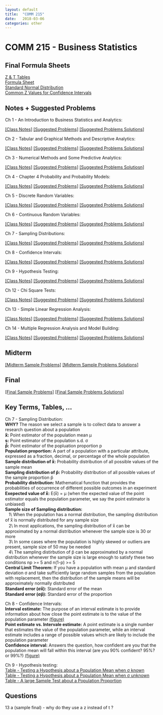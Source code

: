 ```yaml
---
layout: default
title:  "COMM 215"
date:   2018-03-06 
categories: other
---
```




<!--
# Sample Final Problems

<div style="background-color:#fff6e9; text-align:left; vertical-align: middle; padding:10px 10px;">
Let's test some inline math int $\int_{a}^{b} x^2 dx$ 
</div>
-->


# COMM 215 - Business Statistics

## Final Formula Sheets

[Z & T Tables]({{site.url}}/assets/pdf/comm-215/z-and-t-tables.pdf)  
[Formula Sheet]({{site.url}}/assets/pdf/comm-215/final-formula-sheet.pdf)  
[Standard Normal Distribution]({{site.url}}/assets/pdf/comm-215/standard-normal-distribution.jpg)  
[Common Z Values for Confidence Intervals]({{site.url}}/assets/pdf/comm-215/interval-estimate-z.png) 

## Notes + Suggested Problems

Ch 1 - An Introduction to Business Statistics and Analytics:
<!-- All Sections; Appendix 1.1,1.2 -->  
[[Class Notes]]({{site.url}}/assets/pdf/comm-215/class-notes/ch1-class-notes.pdf)
[[Suggested Problems]]({{site.url}}/assets/pdf/comm-215/suggested-problems/ch1-suggested-problems.pdf)
[[Suggested Problems Solutions]]({{site.url}}/assets/pdf/comm-215/suggested-problems/ch1-suggested-problems-solutions.pdf)  

Ch 2 - Tabular and Graphical Methods and Descriptive Analytics:  
<!-- All Sections; Appendix 2.1,2.2   -->
[[Class Notes]]({{site.url}}/assets/pdf/comm-215/class-notes/ch2-class-notes.pdf)
[[Suggested Problems]]({{site.url}}/assets/pdf/comm-215/suggested-problems/ch2-suggested-problems.pdf)
[[Suggested Problems Solutions]]({{site.url}}/assets/pdf/comm-215/suggested-problems/ch2-suggested-problems-solutions.pdf)

Ch 3 - Numerical Methods and Some Predictive Analytics:  
<!-- Sections 3.1-3.3,3.5,3.6; Appendix 3.1,3.2   -->
[[Class Notes]]({{site.url}}/assets/pdf/comm-215/class-notes/ch3-class-notes.pdf)
[[Suggested Problems]]({{site.url}}/assets/pdf/comm-215/suggested-problems/ch3-suggested-problems.pdf)
[[Suggested Problems Solutiosn]]({{site.url}}/assets/pdf/comm-215/suggested-problems/ch3-suggested-problems-solutions.pdf)

Ch 4 - Chapter 4 Probability and Probability Models:  
<!-- All Sections; Appendix 1.1,1.2   -->
[[Class Notes]]({{site.url}}/assets/pdf/comm-215/class-notes/ch4-class-notes.pdf)
[[Suggested Problems]]({{site.url}}/assets/pdf/comm-215/suggested-problems/ch4-suggested-problems.pdf)
[[Suggested Problems Solutions]]({{site.url}}/assets/pdf/comm-215/suggested-problems/ch4-suggested-problems-solutions.pdf)

Ch 5 - Discrete Random Variables:  
<!-- Sections 5.1-5.3; Appendix 5.1,5.2 for Binomial Distribution   -->
[[Class Notes]]({{site.url}}/assets/pdf/comm-215/class-notes/ch5-class-notes.pdf)
[[Suggested Problems]]({{site.url}}/assets/pdf/comm-215/suggested-problems/ch5-suggested-problems.pdf)
[[Suggested Problems Solutions]]({{site.url}}/assets/pdf/comm-215/suggested-problems/ch5-suggested-problems-solutions.pdf)

Ch 6 - Continuous Random Variables:  
<!-- Sections 6.1,6.3, 6.4; Appendix 6.1,6.2   -->
[[Class Notes]]({{site.url}}/assets/pdf/comm-215/class-notes/ch6-class-notes.pdf)
[[Suggested Problems]]({{site.url}}/assets/pdf/comm-215/suggested-problems/ch6-suggested-problems.pdf)
[[Suggested Problems Solutions]]({{site.url}}/assets/pdf/comm-215/suggested-problems/ch6-suggested-problems-solutions.pdf)

Ch 7 - Sampling Distributions:  
<!-- Sections 7.1-7.2   -->
[[Class Notes]]({{site.url}}/assets/pdf/comm-215/class-notes/ch7-class-notes.pdf)
[[Suggested Problems]]({{site.url}}/assets/pdf/comm-215/suggested-problems/ch7-suggested-problems.pdf)
[[Suggested Problems Solutions]]({{site.url}}/assets/pdf/comm-215/suggested-problems/ch7-suggested-problems-solutions.pdf)

Ch 8 - Confidence Intervals:  
<!-- Sections 8.1-8.4; Appendix 8.1,8.2   -->
[[Class Notes]]({{site.url}}/assets/pdf/comm-215/class-notes/ch8-class-notes.pdf)
[[Suggested Problems]]({{site.url}}/assets/pdf/comm-215/suggested-problems/ch8-suggested-problems.pdf)
[[Suggested Problems Solutions]]({{site.url}}/assets/pdf/comm-215/suggested-problems/ch8-suggested-problems-solutions.pdf)  

Ch 9 - Hypothesis Testing:  
<!-- Sections 9.1-9.4; Appendix 9.1,9.2   -->
[[Class Notes]]({{site.url}}/assets/pdf/comm-215/class-notes/ch9-class-notes.pdf)
[[Suggested Problems]]({{site.url}}/assets/pdf/comm-215/suggested-problems/ch9-suggested-problems.pdf)
[[Suggested Problems Solutions]]({{site.url}}/assets/pdf/comm-215/suggested-problems/ch9-suggested-problems-solutions.pdf)  

Ch 12 - Chi Square Tests:  
<!-- Sections 12.1-12.2; Appendix 12.1,12.2   -->
[[Class Notes]]({{site.url}}/assets/pdf/comm-215/class-notes/ch12-class-notes.pdf)
[[Suggested Problems]]({{site.url}}/assets/pdf/comm-215/suggested-problems/ch12-suggested-problems.pdf)
[[Suggested Problems Solutions]]({{site.url}}/assets/pdf/comm-215/suggested-problems/ch12-suggested-problems-solutions.pdf)

Ch 13 - Simple Linear Regression Analysis:  
<!-- Sections 13.1-13.5; Appendix 13.1,13.2 & Sections 3.4   -->
[[Class Notes]]({{site.url}}/assets/pdf/comm-215/class-notes/ch13-class-notes.pdf)
[[Suggested Problems]]({{site.url}}/assets/pdf/comm-215/suggested-problems/ch13-suggested-problems.pdf)
[[Suggested Problems Solutions]]({{site.url}}/assets/pdf/comm-215/suggested-problems/ch13-suggested-problems-solutions.pdf) 


Ch 14 - Multiple Regression Analysis and Model Building:  
<!-- Sections 14.1-14.5; Appendix 14.1,14.2   -->
[[Class Notes]]({{site.url}}/assets/pdf/comm-215/class-notes/ch14-class-notes.pdf)
[[Suggested Problems]]({{site.url}}/assets/pdf/comm-215/suggested-problems/ch14-suggested-problems.pdf)
[[Suggested Problems Solutions]]({{site.url}}/assets/pdf/comm-215/suggested-problems/ch14-suggested-problems-solutions.pdf)

## Midterm

[[Midterm Sample Problems]]({{site.url}}/assets/pdf/comm-215/midterm/midterm-sample-problems.pdf)
[[Midterm Sample Problems Solutions]]({{site.url}}/assets/pdf/comm-215/midterm/midterm-sample-problems-solutions.pdf)  

## Final

[[Final Sample Problems]]({{site.url}}/assets/pdf/comm-215/final/final-sample-problems.pdf)
[[Final Sample Problems Solutions]]({{site.url}}/assets/pdf/comm-215/final/final-sample-problems-solutions.pdf)  

## Key Terms, Tables, ...

Ch 7 - Sampling Distribution:    
<strong>WHY?</strong> The reason we select a sample is to collect data to answer a research question about a population  
<strong>x̅:</strong> Point estimator of the population mean μ   
<strong>s:</strong> Point estimator of the population s.d. σ  
<strong>p̂̂:</strong> Point estimator of the popluation proportion p  
<strong>Population proportion:</strong> A part of a population with a particular attribute, expressed as a fraction, decimal, or percentage of the whole population  
<strong>Sample distribution of x̅:</strong> Probability distribution of all possible values of the sample mean  
<strong>Sampling distribution of p̂:</strong> Probability distribution of all possible values of the sample proportion p̂  
<strong>Probability distribution:</strong> Mathematical function that provides the probabilities of occurrence of different possible outcomes in an experiment  
<strong>Exepected value of x̅:</strong> E(x̅) = μ (when the expected value of the point estimator equals the population parameter, we say the point estimator is unbiased)  
<strong>Sample size of Sampling distribution:</strong>  
&nbsp;&nbsp; 1\ When the population has a normal distribution, the sampling distribution of x̅ is normally distributed for any sample size  
&nbsp;&nbsp; 2\ In most applications, the sampling distribution of x̅ can be approximated by a normal distribution whenever the sample size is 30 or more  
&nbsp;&nbsp; 3\ In some cases where the population is highly skewed or outliers are present, sample size of 50 may be needed  
&nbsp;&nbsp; 4\ The sampling distirbution of p̂ can be approximated by a normal distribution whenever the sample size is large enough to satisfy these two conditions np >= 5 and n(1-p) >= 5  
<strong>Central Limit Theorem:</strong> If you have a population with mean μ and standard deviation σ and take sufficiently large random samples from the population with replacement, then the distribution of the sample means will be approximately normally distributed  
<strong>Standard error (σx̅):</strong> Standard error of the mean  
<strong>Standard error (σp̂):</strong> Standard error of the proportion  

Ch 8 - Confidence Intervals:  
<strong>Interval estimate:</strong> The purpose of an interval estimate is to provide information about how close the point estimate is to the value of the population parameter [(figure)]({{site.url}}/assets/pdf/comm-215/interval-estimate.png)  
<strong>Point estimate vs. Intervale estimate:</strong> A point estimate is a single number that estimates the value of the population parameter, while an interval estimate includes a range of possible values which are likely to include the population parameter    
<strong>Confidence interval:</strong> Answers the question, how confident are you that the population mean will fall within this interval (are you 90% confident? 95%? or 99%?)  [(figure)]({{site.url}}/assets/pdf/comm-215/confidence-interval.png)  

Ch 9 - Hypothesis testing:  
[Table - Testing a Hypothesis about a Population Mean when σ known]({{site.url}}/assets/pdf/comm-215/hypothesis-testing-sigma-known.png)  
[Table - Testing a Hypothesis about a Population Mean when σ unknown]({{site.url}}/assets/pdf/comm-215/hypothesis-testing-sigma-unknown.png)  
[Table - A large Sample Test about a Population Proportion]({{site.url}}/assets/pdf/comm-215/hypothesis-testing-population-proportion.png)

## Questions
13 a (sample final) - why do they use a z instead of t ?